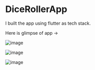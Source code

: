 # DiceRollerApp
I built the app using flutter as tech stack.

Here is glimpse of app ->

![image](https://user-images.githubusercontent.com/93258349/233258979-f58bbb2c-0c41-4433-aace-744627a5f9a7.png)


![image](https://user-images.githubusercontent.com/93258349/233258875-effe64cb-cf41-43fe-ac75-f098385df084.png)

![image](https://user-images.githubusercontent.com/93258349/233259140-832dda4e-e2c5-45e2-9b79-bac9d1218a69.png)

